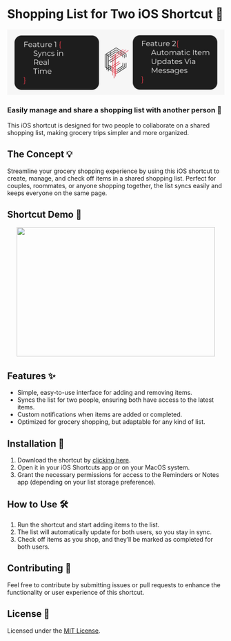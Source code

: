 # Shopping List for Two iOS Shortcut 🛒

![Project Cover](https://raw.githubusercontent.com/coelhof12/ios-shortcuts-ShopTogether/refs/heads/main/Repo_Cover.jpg)

### Easily manage and share a shopping list with another person 👫

This iOS shortcut is designed for two people to collaborate on a shared shopping list, making grocery trips simpler and more organized.

## The Concept 💡

Streamline your grocery shopping experience by using this iOS shortcut to create, manage, and check off items in a shared shopping list. Perfect for couples, roommates, or anyone shopping together, the list syncs easily and keeps everyone on the same page.

## Shortcut Demo 🎥

<p align="center"> 
   <img width="460" height="300" src="https://raw.githubusercontent.com/yourusername/repository-name/main/assets/shopping_shortcut_demo.gif"> 
</p>

## Features ✨

- Simple, easy-to-use interface for adding and removing items.
- Syncs the list for two people, ensuring both have access to the latest items.
- Custom notifications when items are added or completed.
- Optimized for grocery shopping, but adaptable for any kind of list.

## Installation 🔧

1. Download the shortcut by [clicking here](https://www.icloud.com/shortcuts/5a468a52e8b34e5c930e8954e174182e).
2. Open it in your iOS Shortcuts app or on your MacOS system.
3. Grant the necessary permissions for access to the Reminders or Notes app (depending on your list storage preference).

## How to Use 🛠️

1. Run the shortcut and start adding items to the list.
2. The list will automatically update for both users, so you stay in sync.
3. Check off items as you shop, and they’ll be marked as completed for both users.

## Contributing 💬

Feel free to contribute by submitting issues or pull requests to enhance the functionality or user experience of this shortcut.

## License 📜

Licensed under the [MIT License](LICENSE).

